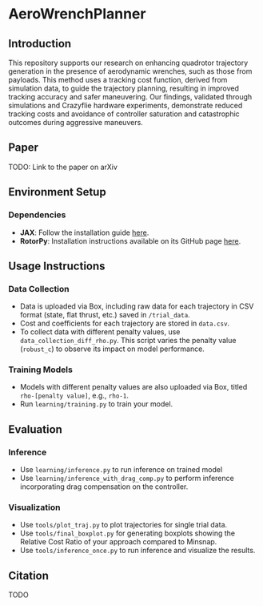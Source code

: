 # AeroWrenchPlanner

## Introduction

This repository supports our research on enhancing quadrotor trajectory generation in the presence of aerodynamic wrenches, such as those from payloads. This method uses a tracking cost function, derived from simulation data, to guide the trajectory planning, resulting in improved tracking accuracy and safer maneuvering. Our findings, validated through simulations and Crazyflie hardware experiments, demonstrate reduced tracking costs and avoidance of controller saturation and catastrophic outcomes during aggressive maneuvers.

## Paper

TODO: Link to the paper on arXiv

## Environment Setup

### Dependencies

- **JAX**: Follow the installation guide [here](https://jax.readthedocs.io/en/latest/installation.html).
- **RotorPy**: Installation instructions available on its GitHub page [here](https://github.com/spencerfolk/rotorpy).

## Usage Instructions

### Data Collection

- Data is uploaded via Box, including raw data for each trajectory in CSV format (state, flat thrust, etc.) saved in `/trial_data`.
- Cost and coefficients for each trajectory are stored in `data.csv`.
- To collect data with different penalty values, use `data_collection_diff_rho.py`. This script varies the penalty value (`robust_c`) to observe its impact on model performance.

### Training Models

- Models with different penalty values are also uploaded via Box, titled `rho-[penalty value]`, e.g., `rho-1`.
- Run `learning/training.py` to train your model.

## Evaluation

### Inference

- Use `learning/inference.py` to run inference on trained model
- Use `learning/inference_with_drag_comp.py` to perform inference incorporating drag compensation on the controller.

### Visualization

- Use `tools/plot_traj.py` to plot trajectories for single trial data.
- Use `tools/final_boxplot.py` for generating boxplots showing the Relative Cost Ratio of your approach compared to Minsnap.
- Use `tools/inference_once.py` to run inference and visualize the results.

## Citation

TODO
